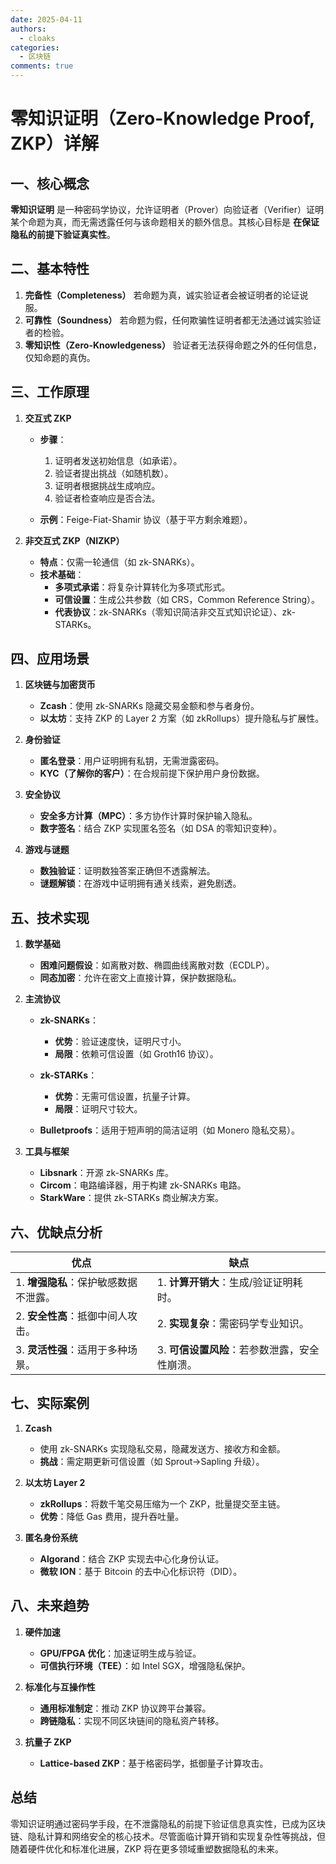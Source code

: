 ```yaml
---
date: 2025-04-11
authors:
  - cloaks
categories:
  - 区块链
comments: true
---
```


# 零知识证明（Zero-Knowledge Proof, ZKP）详解

## **一、核心概念**

**零知识证明** 是一种密码学协议，允许证明者（Prover）向验证者（Verifier）证明某个命题为真，而无需透露任何与该命题相关的额外信息。其核心目标是 **在保证隐私的前提下验证真实性**。

## **二、基本特性**

1. **完备性（Completeness）** 若命题为真，诚实验证者会被证明者的论证说服。
2. **可靠性（Soundness）** 若命题为假，任何欺骗性证明者都无法通过诚实验证者的检验。
3. **零知识性（Zero-Knowledgeness）** 验证者无法获得命题之外的任何信息，仅知命题的真伪。

## **三、工作原理**

1. **交互式 ZKP**  

      * **步骤**：  

        1. 证明者发送初始信息（如承诺）。  
        2. 验证者提出挑战（如随机数）。  
        3. 证明者根据挑战生成响应。  
        4. 验证者检查响应是否合法。  

      * **示例**：Feige-Fiat-Shamir 协议（基于平方剩余难题）。

2. **非交互式 ZKP（NIZKP）**  

      * **特点**：仅需一轮通信（如 zk-SNARKs）。   
      * **技术基础**：  
        * **多项式承诺**：将复杂计算转化为多项式形式。  
        * **可信设置**：生成公共参数（如 CRS，Common Reference String）。  
        * **代表协议**：zk-SNARKs（零知识简洁非交互式知识论证）、zk-STARKs。

## **四、应用场景**

1. **区块链与加密货币**  

      * **Zcash**：使用 zk-SNARKs 隐藏交易金额和参与者身份。  
      * **以太坊**：支持 ZKP 的 Layer 2 方案（如 zkRollups）提升隐私与扩展性。

2. **身份验证**  

      * **匿名登录**：用户证明拥有私钥，无需泄露密码。  
      * **KYC（了解你的客户）**：在合规前提下保护用户身份数据。

3. **安全协议**  

      * **安全多方计算（MPC）**：多方协作计算时保护输入隐私。  
      * **数字签名**：结合 ZKP 实现匿名签名（如 DSA 的零知识变种）。

4. **游戏与谜题**  

      * **数独验证**：证明数独答案正确但不透露解法。  
      * **谜题解锁**：在游戏中证明拥有通关线索，避免剧透。

## **五、技术实现**

1. **数学基础**  

      * **困难问题假设**：如离散对数、椭圆曲线离散对数（ECDLP）。  
      * **同态加密**：允许在密文上直接计算，保护数据隐私。

2. **主流协议**  

      * **zk-SNARKs**：  
        * **优势**：验证速度快，证明尺寸小。  
        * **局限**：依赖可信设置（如 Groth16 协议）。  

      * **zk-STARKs**：
        *  **优势**：无需可信设置，抗量子计算。  
        *  **局限**：证明尺寸较大。  

      * **Bulletproofs**：适用于短声明的简洁证明（如 Monero 隐私交易）。

3. **工具与框架**  

      * **Libsnark**：开源 zk-SNARKs 库。  
      * **Circom**：电路编译器，用于构建 zk-SNARKs 电路。  
      * **StarkWare**：提供 zk-STARKs 商业解决方案。

## **六、优缺点分析**

| **优点**                          | **缺点**                          |
|-----------------------------------|-----------------------------------|
| 1. **增强隐私**：保护敏感数据不泄露。 | 1. **计算开销大**：生成/验证证明耗时。 |
| 2. **安全性高**：抵御中间人攻击。    | 2. **实现复杂**：需密码学专业知识。   |
| 3. **灵活性强**：适用于多种场景。    | 3. **可信设置风险**：若参数泄露，安全性崩溃。 |

## **七、实际案例**

1. **Zcash**  

      * 使用 zk-SNARKs 实现隐私交易，隐藏发送方、接收方和金额。  
      * **挑战**：需定期更新可信设置（如 Sprout→Sapling 升级）。

2. **以太坊 Layer 2**  

      * **zkRollups**：将数千笔交易压缩为一个 ZKP，批量提交至主链。  
      * **优势**：降低 Gas 费用，提升吞吐量。

3. **匿名身份系统**  

      * **Algorand**：结合 ZKP 实现去中心化身份认证。  
      * **微软 ION**：基于 Bitcoin 的去中心化标识符（DID）。

## **八、未来趋势**

1. **硬件加速**  

      * **GPU/FPGA 优化**：加速证明生成与验证。  
      * **可信执行环境（TEE）**：如 Intel SGX，增强隐私保护。

2. **标准化与互操作性**  

      * **通用标准制定**：推动 ZKP 协议跨平台兼容。  
      * **跨链隐私**：实现不同区块链间的隐私资产转移。

3. **抗量子 ZKP**  

      * **Lattice-based ZKP**：基于格密码学，抵御量子计算攻击。

## **总结**

零知识证明通过密码学手段，在不泄露隐私的前提下验证信息真实性，已成为区块链、隐私计算和网络安全的核心技术。尽管面临计算开销和实现复杂性等挑战，但随着硬件优化和标准化进展，ZKP 将在更多领域重塑数据隐私的未来。